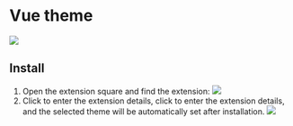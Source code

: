 # Vue theme

![](https://data.eolink.com/Ekw9KV8b126c72e74f85cc5618acec2342d1ead91a96918)

## Install

1. Open the extension square and find the extension:
   ![](https://data.eolink.com/34IifvUe672b6bda074601700a7a05f5e18e95649626041)
2. Click to enter the extension details, click to enter the extension details, and the selected theme will be automatically set after installation.
   ![](https://data.eolink.com/AAhuleg9d9056f00b6ef1a96b6288565c9aa9587ef537fa)
